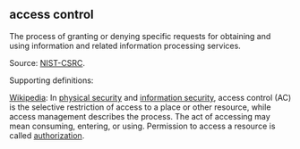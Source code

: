 ## access control

<p class="c8"><span class="c0">The process of granting or denying specific requests for obtaining and using information and related information processing services.</span></p><p class="c8"><span>Source: </span><span class="c2"><a class="c3" href="https://www.google.com/url?q=https://csrc.nist.gov/glossary/term/access_control&amp;sa=D&amp;source=editors&amp;ust=1706779842498406&amp;usg=AOvVaw3-CYR5FCPPWs2JdiOHAO4b">NIST-CSRC</a></span><span class="c0">.</span></p><p class="c8"><span class="c0">Supporting definitions:</span></p><p class="c8"><span class="c2"><a class="c3" href="https://www.google.com/url?q=https://en.wikipedia.org/wiki/Access_control&amp;sa=D&amp;source=editors&amp;ust=1706779842499081&amp;usg=AOvVaw3xAceamkELFAM2Y_cPVZlQ">Wikipedia</a></span><span>: In </span><span class="c2"><a class="c3" href="https://www.google.com/url?q=https://en.wikipedia.org/wiki/Physical_security&amp;sa=D&amp;source=editors&amp;ust=1706779842499483&amp;usg=AOvVaw3mFqkaZpHnzqGDo3Zd7o0S">physical security</a></span><span>&nbsp;and </span><span class="c2"><a class="c3" href="https://www.google.com/url?q=https://en.wikipedia.org/wiki/Information_security&amp;sa=D&amp;source=editors&amp;ust=1706779842499810&amp;usg=AOvVaw0adqToixlMzendIOf5lhXs">information security</a></span><span>, access control (AC) is the selective restriction of access to a place or other resource, while access management describes the process. The act of accessing may mean consuming, entering, or using. Permission to access a resource is called </span><span class="c2"><a class="c3" href="#h.576ssfpt348i">authorization</a></span><span class="c0">.</span></p>

